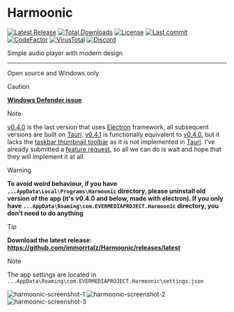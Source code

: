# Harmoonic

[![Latest Release](https://img.shields.io/github/v/release/immorrtalz/Harmoonic?label=latest%20release&color=limegreen)](https://github.com/immorrtalz/Harmoonic/releases/latest)
[![Total Downloads](https://img.shields.io/github/downloads/immorrtalz/Harmoonic/total?label=total%20downloads&color=blue)](https://github.com/immorrtalz/Harmoonic/releases)
[![License](https://img.shields.io/badge/license-GPL%20v3-yellow?color=goldenrod)](https://github.com/immorrtalz/Harmoonic/blob/main/LICENSE)
[![Last commit](https://img.shields.io/github/last-commit/immorrtalz/Harmoonic?color=orange)]()
[![CodeFactor](https://www.codefactor.io/repository/github/immorrtalz/harmoonic/badge)](https://www.codefactor.io/repository/github/immorrtalz/harmoonic)
[![VirusTotal](https://img.shields.io/badge/virustotal-secure-limegreen)](https://www.virustotal.com/gui/file/b49cf4c96f33773db30b3159778c5a32dbbfa01159b38481ac1b8f90b006eede/detection)
[![Discord](https://img.shields.io/discord/600372807062519848?label=developer's%20discord&color=slateblue)](https://discord.gg/GbzYVdF)

Simple audio player with modern design

---

Open source and Windows only

> [!CAUTION]
> **[Windows Defender issue](https://github.com/immorrtalz/Harmoonic/issues/9)**

> [!NOTE]
> [v0.4.0](https://github.com/immorrtalz/Harmoonic/releases/tag/0.4.0) is the last version that uses [Electron](https://github.com/electron) framework, all subsequent versions are built on [Tauri](https://github.com/tauri-apps/tauri).
> [v0.4.1](https://github.com/immorrtalz/Harmoonic/releases/tag/0.4.1) is functionally equivalent to [v0.4.0](https://github.com/immorrtalz/Harmoonic/releases/tag/0.4.0), but it lacks the [taskbar thumbnail toolbar](https://learn.microsoft.com/en-us/windows/win32/shell/taskbar-extensions#thumbnail-toolbars) as it is not implemented in [Tauri](https://github.com/tauri-apps/tauri).
> I've already submitted a [feature request](https://github.com/tauri-apps/tauri/issues/10141), so all we can do is wait and hope that they will implement it at all.

> [!WARNING]
> **To avoid weird behaviour, if you have `...AppData\Local\Programs\Harmoonic` directory, please uninstall old version of the app (it's v0.4.0 and below, made with electron). If you only have `...AppData\Roaming\com.EVERMEDIAPROJECT.Harmoonic` directory, you don't need to do anything**

> [!TIP]
> **Download the latest release: https://github.com/immorrtalz/Harmoonic/releases/latest**

> [!NOTE]
> The app settings are located in `...AppData\Roaming\com.EVERMEDIAPROJECT.Harmoonic\settings.json`

![harmoonic-screenshot-1](https://github.com/immorrtalz/Harmoonic/assets/61843974/b824b7c9-ffbc-4a99-bd7f-d776113897d6)
![harmoonic-screenshot-2](https://github.com/immorrtalz/Harmoonic/assets/61843974/007ccb9e-d98c-424b-ba89-56cc0d4ea08e)
![harmoonic-screenshot-3](https://github.com/immorrtalz/Harmoonic/assets/61843974/27210765-bc8e-4343-91fa-c9ac5ac5096d)
